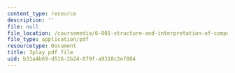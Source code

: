 ```yaml
---
content_type: resource
description: ''
file: null
file_location: /coursemedia/6-001-structure-and-interpretation-of-computer-programs-spring-2005/b31a4b69d5162b24879fa9318c2ef884_OscT4N2qq7o.pdf
file_type: application/pdf
resourcetype: Document
title: 3play pdf file
uid: b31a4b69-d516-2b24-879f-a9318c2ef884
---
```

